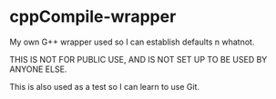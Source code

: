 # cppCompile-wrapper

My own G++ wrapper used so I can establish defaults n whatnot.

THIS IS NOT FOR PUBLIC USE, AND IS NOT SET UP TO BE USED BY ANYONE ELSE.

This is also used as a test so I can learn to use Git.